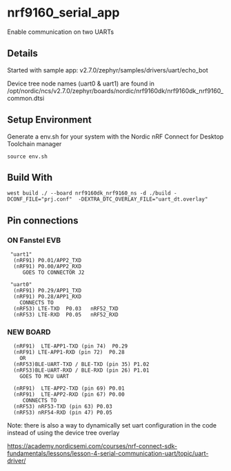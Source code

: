 # nrf9160_serial_app
Enable communication on two UARTs

## Details
Started with sample app: v2.7.0/zephyr/samples/drivers/uart/echo_bot

Device tree node names (uart0 & uart1) are found in 
   /opt/nordic/ncs/v2.7.0/zephyr/boards/nordic/nrf9160dk/nrf9160dk_nrf9160_common.dtsi

## Setup Environment 
  Generate a env.sh for your system with the Nordic nRF Connect for Desktop Toolchain manager

```
source env.sh
```

## Build With

```
west build ./ --board nrf9160dk_nrf9160_ns -d ./build -DCONF_FILE="prj.conf"  -DEXTRA_DTC_OVERLAY_FILE="uart_dt.overlay" 
```

## Pin connections
### ON Fanstel EVB

```
 "uart1"
  (nRF91) P0.01/APP2_TXD
  (nRF91) P0.00/APP2_RXD
     GOES TO CONNECTOR J2

 "uart0"
  (nRF91) P0.29/APP1_TXD 
  (nRF91) P0.28/APP1_RXD 
    CONNECTS TO 
  (nRF53) LTE-TXD  P0.03   nRF52_TXD
  (nRF53) LTE-RXD  P0.05   nRF52_RXD
```

### NEW BOARD

```
  (nRF91)  LTE-APP1-TXD (pin 74)  P0.29
  (nRF91) LTE-APP1-RXD (pin 72)  P0.28
    OR
  (nRF53)BLE-UART-TXD / BLE-TXD (pin 35) P1.02
  (nRF53)BLE-UART-RXD / BLE-RXD (pin 26) P1.01
	GOES TO MCU	UART

  (nRF91)  LTE-APP2-TXD (pin 69) P0.01
  (nRF91)  LTE-APP2-RXD (pin 67) P0.00
     CONNECTS TO 
  (nRF53) nRF53-TXD (pin 63) P0.03
  (nRF53) nRF54-RXD (pin 47) P0.05
```

Note: there is also a way to dynamically set uart configuration in the code instead of using the device tree overlay

https://academy.nordicsemi.com/courses/nrf-connect-sdk-fundamentals/lessons/lesson-4-serial-communication-uart/topic/uart-driver/
